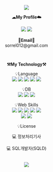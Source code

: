 <div align="center">

<img src="https://capsule-render.vercel.app/api?type=waving&color=0:ed9d0b,100:f94001&height=180&section=header&text=Hi,I'm%20Hyowon👋&fontSize=32&animation=fadeIn&fontAlignY=36&fontColor=ffffff" />
<div></div>
  
<p align="center" dir="auto">
    <strong>☁My Profile☁️</strong><br><br>
    <a href="https://sorrel012.tistory.com" target="_blank"><img src="https://img.shields.io/badge/Tistory-535D6C?style=for-the-badge&logo=Tistory&logoColor=white"></a>   
    <a href="https://sorrel012.github.io/portfolio/" target="_blank"><img src="https://img.shields.io/badge/Portfolio-FCD5CE?style=for-the-badge&logo=microsoftacademic&logoColor=white"></a>
<br><br>
<strong><g-emoji class="g-emoji" alias="email" fallback-src="https://github.githubassets.com/images/icons/emoji/unicode/1f4e7.png">📧</g-emoji>Email<g-emoji class="g-emoji" alias="email" fallback-src="https://github.githubassets.com/images/icons/emoji/unicode/1f4e7.png">📧</g-emoji></strong><br>sorrel012@gmail.com<br>
</p>
<br>

<p align="center" dir="auto">
    <strong><g-emoji class="g-emoji" alias="hammer_and_pick" fallback-src="https://github.githubassets.com/images/icons/emoji/unicode/2692.png">⚒️</g-emoji>My Technology<g-emoji class="g-emoji" alias="hammer_and_pick" fallback-src="https://github.githubassets.com/images/icons/emoji/unicode/2692.png">⚒️</g-emoji></strong><br>
</p>
<p align="center" dir="auto">
    <g-emoji class="g-emoji" alias="bulb" fallback-src="https://github.githubassets.com/images/icons/emoji/unicode/1f4a1.png">💡</g-emoji>Language <br>
    <a target="_blank" rel="noopener noreferrer nofollow" href="https://camo.githubusercontent.com/a0f9c9f1295e65f8c081e5e6073840e309726163c310542f8c0acb5aa60ba5ad/68747470733a2f2f696d672e736869656c64732e696f2f62616467652f4a4156412d3030373339363f7374796c653d666f722d7468652d6261646765266c6f676f3d6a617661266c6f676f436f6c6f723d7768697465"><img src="https://camo.githubusercontent.com/a0f9c9f1295e65f8c081e5e6073840e309726163c310542f8c0acb5aa60ba5ad/68747470733a2f2f696d672e736869656c64732e696f2f62616467652f4a4156412d3030373339363f7374796c653d666f722d7468652d6261646765266c6f676f3d6a617661266c6f676f436f6c6f723d7768697465" data-canonical-src="https://img.shields.io/badge/JAVA-007396?style=for-the-badge&amp;logo=java&amp;logoColor=white" style="max-width: 100%;"></a> 
    <a target="_blank" rel="noopener noreferrer nofollow" href="https://camo.githubusercontent.com/0f3eb5f3e4c61d94657f16605ea420a0216673dfb085d100c458ed15be0599d2/68747470733a2f2f696d672e736869656c64732e696f2f62616467652f507974686f6e2d3337373641423f7374796c653d666f722d7468652d6261646765266c6f676f3d507974686f6e266c6f676f436f6c6f723d7768697465"><img src="https://camo.githubusercontent.com/0f3eb5f3e4c61d94657f16605ea420a0216673dfb085d100c458ed15be0599d2/68747470733a2f2f696d672e736869656c64732e696f2f62616467652f507974686f6e2d3337373641423f7374796c653d666f722d7468652d6261646765266c6f676f3d507974686f6e266c6f676f436f6c6f723d7768697465" data-canonical-src="https://img.shields.io/badge/Python-3776AB?style=for-the-badge&amp;logo=Python&amp;logoColor=white" style="max-width: 100%;"></a>
    <a target="_blank" rel="noopener noreferrer nofollow" href="https://camo.githubusercontent.com/751649218286418c3b3a04b2fe4fe5929358a1b761108b26b5e29e8bb202f2d6/68747470733a2f2f696d672e736869656c64732e696f2f62616467652f68746d6c2d4533344632363f7374796c653d666f722d7468652d6261646765266c6f676f3d68746d6c35266c6f676f436f6c6f723d7768697465"><img src="https://camo.githubusercontent.com/751649218286418c3b3a04b2fe4fe5929358a1b761108b26b5e29e8bb202f2d6/68747470733a2f2f696d672e736869656c64732e696f2f62616467652f68746d6c2d4533344632363f7374796c653d666f722d7468652d6261646765266c6f676f3d68746d6c35266c6f676f436f6c6f723d7768697465" data-canonical-src="https://img.shields.io/badge/html-E34F26?style=for-the-badge&amp;logo=html5&amp;logoColor=white" style="max-width: 100%;"></a>  
     <a target="_blank" rel="noopener noreferrer nofollow" href="https://camo.githubusercontent.com/d1a61dccdba51c4d1ff3306fe00404de9162915d282bade8ef91b992f84ebd35/68747470733a2f2f696d672e736869656c64732e696f2f62616467652f6373732d3135373242363f7374796c653d666f722d7468652d6261646765266c6f676f3d63737333266c6f676f436f6c6f723d7768697465"><img src="https://camo.githubusercontent.com/d1a61dccdba51c4d1ff3306fe00404de9162915d282bade8ef91b992f84ebd35/68747470733a2f2f696d672e736869656c64732e696f2f62616467652f6373732d3135373242363f7374796c653d666f722d7468652d6261646765266c6f676f3d63737333266c6f676f436f6c6f723d7768697465" data-canonical-src="https://img.shields.io/badge/css-1572B6?style=for-the-badge&amp;logo=css3&amp;logoColor=white" style="max-width: 100%;"></a>
  <a target="_blank" rel="noopener noreferrer nofollow" href="https://camo.githubusercontent.com/d147c6135f0f61373ceeae9035902f4c70578cb7bebacbf9a629bbfa0c035b0c/68747470733a2f2f696d672e736869656c64732e696f2f62616467652f6a6176617363726970742d4637444631453f7374796c653d666f722d7468652d6261646765266c6f676f3d6a617661736372697074266c6f676f436f6c6f723d626c61636b"><img src="https://camo.githubusercontent.com/d147c6135f0f61373ceeae9035902f4c70578cb7bebacbf9a629bbfa0c035b0c/68747470733a2f2f696d672e736869656c64732e696f2f62616467652f6a6176617363726970742d4637444631453f7374796c653d666f722d7468652d6261646765266c6f676f3d6a617661736372697074266c6f676f436f6c6f723d626c61636b" data-canonical-src="https://img.shields.io/badge/javascript-F7DF1E?style=for-the-badge&amp;logo=javascript&amp;logoColor=black" style="max-width: 100%;"></a>
</p>

<p align="center" dir="auto">
    <g-emoji class="g-emoji" alias="bulb" fallback-src="https://github.githubassets.com/images/icons/emoji/unicode/1f4a1.png">💡</g-emoji>DB <br>
    <a target="_blank" rel="noopener noreferrer nofollow" href="https://camo.githubusercontent.com/7ae9721c354206a7cbddaec38fe653fde506a0b2172d84087ac5083834399090/68747470733a2f2f696d672e736869656c64732e696f2f62616467652f4f7261636c652d4638303030303f7374796c653d666f722d7468652d6261646765266c6f676f3d4f7261636c65266c6f676f436f6c6f723d7768697465"><img src="https://camo.githubusercontent.com/7ae9721c354206a7cbddaec38fe653fde506a0b2172d84087ac5083834399090/68747470733a2f2f696d672e736869656c64732e696f2f62616467652f4f7261636c652d4638303030303f7374796c653d666f722d7468652d6261646765266c6f676f3d4f7261636c65266c6f676f436f6c6f723d7768697465" data-canonical-src="https://img.shields.io/badge/Oracle-F80000?style=for-the-badge&amp;logo=Oracle&amp;logoColor=white" style="max-width: 100%;"></a>
    <a target="_blank" rel="noopener noreferrer nofollow" href="https://camo.githubusercontent.com/c1fc168684171582321954905e8b9dc4f59810243ed85e645f3b7938ee3145cb/68747470733a2f2f696d672e736869656c64732e696f2f62616467652f6d7973716c2d3434373941313f7374796c653d666f722d7468652d6261646765266c6f676f3d6d7973716c266c6f676f436f6c6f723d7768697465"><img src="https://camo.githubusercontent.com/c1fc168684171582321954905e8b9dc4f59810243ed85e645f3b7938ee3145cb/68747470733a2f2f696d672e736869656c64732e696f2f62616467652f6d7973716c2d3434373941313f7374796c653d666f722d7468652d6261646765266c6f676f3d6d7973716c266c6f676f436f6c6f723d7768697465" data-canonical-src="https://img.shields.io/badge/4479A1?style=for-the-badge&amp;logo=mysql&amp;logoColor=white" style="max-width: 100%;"></a>
<img src="https://img.shields.io/badge/postgresql-003545?style=for-the-badge&logo=postgreSQL&logoColor=white">
</p>
<p align="center" dir="auto">
    💡Web Skills <br>     
     <a target="_blank" rel="noopener noreferrer nofollow" href="https://camo.githubusercontent.com/e776df26aee390480d3a0f27d6afa96f62ecb038344fb8140c6bce0f29e4591c/68747470733a2f2f696d672e736869656c64732e696f2f62616467652f4a53502d3030373339363f7374796c653d666f722d7468652d6261646765266c6f676f3d6a7370266c6f676f436f6c6f723d7768697465"><img src="https://camo.githubusercontent.com/e776df26aee390480d3a0f27d6afa96f62ecb038344fb8140c6bce0f29e4591c/68747470733a2f2f696d672e736869656c64732e696f2f62616467652f4a53502d3030373339363f7374796c653d666f722d7468652d6261646765266c6f676f3d6a7370266c6f676f436f6c6f723d7768697465" data-canonical-src="https://img.shields.io/badge/JSP-007396?style=for-the-badge&amp;logo=jsp&amp;logoColor=white" style="max-width: 100%;"></a>
     <a target="_blank" rel="noopener noreferrer nofollow" href="https://camo.githubusercontent.com/eb9413689227f409afd6165229fbf16997dc36373cb98b1146e00fbe8e7a7515/68747470733a2f2f696d672e736869656c64732e696f2f62616467652f6a71756572792d3037363941443f7374796c653d666f722d7468652d6261646765266c6f676f3d6a7175657279266c6f676f436f6c6f723d7768697465"><img src="https://camo.githubusercontent.com/eb9413689227f409afd6165229fbf16997dc36373cb98b1146e00fbe8e7a7515/68747470733a2f2f696d672e736869656c64732e696f2f62616467652f6a71756572792d3037363941443f7374796c653d666f722d7468652d6261646765266c6f676f3d6a7175657279266c6f676f436f6c6f723d7768697465" data-canonical-src="https://img.shields.io/badge/jquery-0769AD?style=for-the-badge&amp;logo=jquery&amp;logoColor=white" style="max-width: 100%;"></a>
     <a target="_blank" rel="noopener noreferrer nofollow" href="https://camo.githubusercontent.com/201019572638ff8eda1a3828eef0c0f55e254b6daf7ad97198b5f0e90da94c06/68747470733a2f2f696d672e736869656c64732e696f2f62616467652f416a61782d4543443533463f7374796c653d666f722d7468652d6261646765266c6f676f3d416a6178266c6f676f436f6c6f723d7768697465"><img src="https://camo.githubusercontent.com/201019572638ff8eda1a3828eef0c0f55e254b6daf7ad97198b5f0e90da94c06/68747470733a2f2f696d672e736869656c64732e696f2f62616467652f416a61782d4543443533463f7374796c653d666f722d7468652d6261646765266c6f676f3d416a6178266c6f676f436f6c6f723d7768697465" data-canonical-src="https://img.shields.io/badge/Ajax-ECD53F?style=for-the-badge&amp;logo=Ajax&amp;logoColor=white" style="max-width: 100%;"></a>
<img src="https://img.shields.io/badge/vue.js-4FC08D?style=for-the-badge&logo=vue.js&logoColor=white">
<img src="https://img.shields.io/badge/bootstrap-7952B3?style=for-the-badge&logo=bootstrap&logoColor=white">
  <br>
  <a target="_blank" rel="noopener noreferrer nofollow" href="https://camo.githubusercontent.com/1854be13b1b643c7331b810eb9ebf7360111ec54609e98c80403ffa99ccd5652/68747470733a2f2f696d672e736869656c64732e696f2f62616467652f537072696e672d3644423333463f7374796c653d666f722d7468652d6261646765266c6f676f3d537072696e67266c6f676f436f6c6f723d7768697465"><img src="https://camo.githubusercontent.com/1854be13b1b643c7331b810eb9ebf7360111ec54609e98c80403ffa99ccd5652/68747470733a2f2f696d672e736869656c64732e696f2f62616467652f537072696e672d3644423333463f7374796c653d666f722d7468652d6261646765266c6f676f3d537072696e67266c6f676f436f6c6f723d7768697465" data-canonical-src="https://img.shields.io/badge/Spring-6DB33F?style=for-the-badge&amp;logo=Spring&amp;logoColor=white" style="max-width: 100%;"></a>
  <a target="_blank" rel="noopener noreferrer nofollow" href="https://camo.githubusercontent.com/6f1cf2555e101c79472d0164636c4c0bf39dff1d4b15545f50ee7e8687f1e309/68747470733a2f2f696d672e736869656c64732e696f2f62616467652f617061636865746f6d6361742d4638444337353f7374796c653d666f722d7468652d6261646765266c6f676f3d617061636865746f6d636174266c6f676f436f6c6f723d7768697465"><img src="https://camo.githubusercontent.com/6f1cf2555e101c79472d0164636c4c0bf39dff1d4b15545f50ee7e8687f1e309/68747470733a2f2f696d672e736869656c64732e696f2f62616467652f617061636865746f6d6361742d4638444337353f7374796c653d666f722d7468652d6261646765266c6f676f3d617061636865746f6d636174266c6f676f436f6c6f723d7768697465" data-canonical-src="https://img.shields.io/badge/apachetomcat-F8DC75?style=for-the-badge&amp;logo=apachetomcat&amp;logoColor=white" style="max-width: 100%;"></a>
</p>

<p align="center" dir="auto">
    <g-emoji class="g-emoji" alias="bulb" fallback-src="https://github.githubassets.com/images/icons/emoji/unicode/1f4a1.png">💡</g-emoji>License <br>
  <p>
    <g-emoji class="g-emoji" alias="computer" fallback-src="https://github.githubassets.com/images/icons/emoji/unicode/1f4bb.png">💻</g-emoji> 정보처리기사
    </p>
    <p>
    <g-emoji class="g-emoji" alias="computer" fallback-src="https://github.githubassets.com/images/icons/emoji/unicode/1f4bb.png">💻</g-emoji> SQL개발자(SQLD)
      </p>
</p>
<br>
    <img src="https://github-readme-stats.vercel.app/api/top-langs/?username=sorrel012&layout=compact&theme=swift">
<br>
